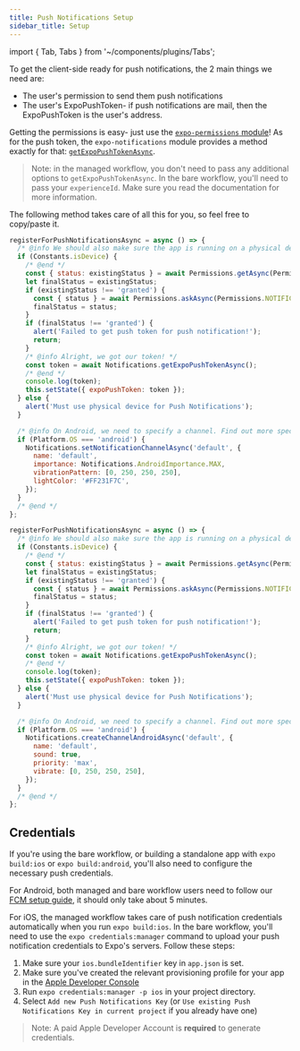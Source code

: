 ```yaml
---
title: Push Notifications Setup
sidebar_title: Setup
---
```


import { Tab, Tabs } from '~/components/plugins/Tabs';

To get the client-side ready for push notifications, the 2 main things we need are:

- The user's permission to send them push notifications
- The user's ExpoPushToken- if push notifications are mail, then the ExpoPushToken is the user's address.

Getting the permissions is easy- just use the [`expo-permissions` module](../../versions/latest/sdk/permissions/)! As for the push token, the `expo-notifications` module provides a method exactly for that: [`getExpoPushTokenAsync`](../../versions/latest/sdk/notifications/#getexpopushtokenasyncoptions-expotokenoptions-expopushtoken).

> Note: in the managed workflow, you don't need to pass any additional options to `getExpoPushTokenAsync`. In the bare workflow, you'll need to pass your `experienceId`. Make sure you read the documentation for more information.

The following method takes care of all this for you, so feel free to copy/paste it.

<Tabs>
<Tab label="New notifications">

```javascript
registerForPushNotificationsAsync = async () => {
  /* @info We should also make sure the app is running on a physical device, since push notifications won't work on a simulator. */
  if (Constants.isDevice) {
    /* @end */
    const { status: existingStatus } = await Permissions.getAsync(Permissions.NOTIFICATIONS);
    let finalStatus = existingStatus;
    if (existingStatus !== 'granted') {
      const { status } = await Permissions.askAsync(Permissions.NOTIFICATIONS);
      finalStatus = status;
    }
    if (finalStatus !== 'granted') {
      alert('Failed to get push token for push notification!');
      return;
    }
    /* @info Alright, we got our token! */
    const token = await Notifications.getExpoPushTokenAsync();
    /* @end */
    console.log(token);
    this.setState({ expoPushToken: token });
  } else {
    alert('Must use physical device for Push Notifications');
  }

  /* @info On Android, we need to specify a channel. Find out more specifics in the expo-notifications documentation. */
  if (Platform.OS === 'android') {
    Notifications.setNotificationChannelAsync('default', {
      name: 'default',
      importance: Notifications.AndroidImportance.MAX,
      vibrationPattern: [0, 250, 250, 250],
      lightColor: '#FF231F7C',
    });
  }
  /* @end */
};
```

</Tab>
<Tab label="Legacy notifications">

```javascript
registerForPushNotificationsAsync = async () => {
  /* @info We should also make sure the app is running on a physical device, since push notifications won't work on a simulator. */
  if (Constants.isDevice) {
    /* @end */
    const { status: existingStatus } = await Permissions.getAsync(Permissions.NOTIFICATIONS);
    let finalStatus = existingStatus;
    if (existingStatus !== 'granted') {
      const { status } = await Permissions.askAsync(Permissions.NOTIFICATIONS);
      finalStatus = status;
    }
    if (finalStatus !== 'granted') {
      alert('Failed to get push token for push notification!');
      return;
    }
    /* @info Alright, we got our token! */
    const token = await Notifications.getExpoPushTokenAsync();
    /* @end */
    console.log(token);
    this.setState({ expoPushToken: token });
  } else {
    alert('Must use physical device for Push Notifications');
  }

  /* @info On Android, we need to specify a channel. Find out more specifics in the expo-notifications documentation. */
  if (Platform.OS === 'android') {
    Notifications.createChannelAndroidAsync('default', {
      name: 'default',
      sound: true,
      priority: 'max',
      vibrate: [0, 250, 250, 250],
    });
  }
  /* @end */
};
```

</Tab>
</Tabs>

## Credentials

If you're using the bare workflow, or building a standalone app with `expo build:ios` or `expo build:android`, you'll also need to configure the necessary push credentials.

For Android, both managed and bare workflow users need to follow our [FCM setup guide](../using-fcm/), it should only take about 5 minutes.

For iOS, the managed workflow takes care of push notification credentials automatically when you run `expo build:ios`. In the bare workflow, you'll need to use the `expo credentials:manager` command to upload your push notification credentials to Expo's servers. Follow these steps:

1. Make sure your `ios.bundleIdentifier` key in `app.json` is set.
2. Make sure you've created the relevant provisioning profile for your app in the [Apple Developer Console](https://developer.apple.com/account/resources/profiles/list)
3. Run `expo credentials:manager -p ios` in your project directory.
4. Select `Add new Push Notifications Key` (or `Use existing Push Notifications Key in current project` if you already have one)

> Note: A paid Apple Developer Account is **required** to generate credentials.
